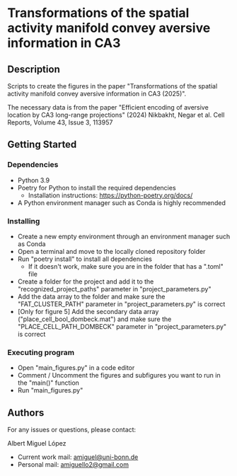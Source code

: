 # Transformations of the spatial activity manifold convey aversive information in CA3

## Description

Scripts to create the figures in the paper "Transformations of the spatial activity manifold convey aversive information in CA3 (2025)".

The necessary data is from the paper "Efficient encoding of aversive location by CA3 long-range projections" (2024) Nikbakht, Negar et al. Cell Reports, Volume 43, Issue 3, 113957


## Getting Started

### Dependencies

* Python 3.9
* Poetry for Python to install the required dependencies
  * Installation instructions: https://python-poetry.org/docs/
* A Python environment manager such as Conda is highly recommended

### Installing

* Create a new empty environment through an environment manager such as Conda
* Open a terminal and move to the locally cloned repository folder
* Run "poetry install" to install all dependencies
  * If it doesn't work, make sure you are in the folder that has a ".toml" file
* Create a folder for the project and add it to the "recognized_project_paths" parameter in "project_parameters.py"
* Add the data array to the folder and make sure the "FAT_CLUSTER_PATH" parameter in "project_parameters.py" is correct
* [Only for figure 5] Add the secondary data array ("place_cell_bool_dombeck.mat") and make sure the "PLACE_CELL_PATH_DOMBECK" parameter in "project_parameters.py" is correct
                      

### Executing program

* Open "main_figures.py" in a code editor
* Comment / Uncomment the figures and subfigures you want to run in the "main()" function
* Run "main_figures.py"

## Authors

For any issues or questions, please contact:

Albert Miguel López
* Current work mail: amiguel@uni-bonn.de
* Personal mail: amiguello2@gmail.com
